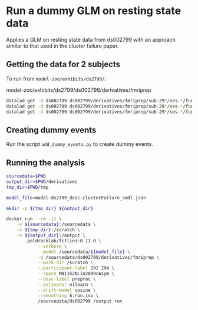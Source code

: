 # Run a dummy GLM on resting state data

Applies a GLM on resting state data from ds002799
with an approach similar to that used in the cluster failure paper.

## Getting the data for 2 subjects

To run from `model-zoo/exhibits/ds2799/`:

model-zoo/exhibits/ds2799/ds002799/derivatives/fmriprep

```bash
datalad get -d ds002799 ds002799/derivatives/fmriprep/sub-29*/ses-*/func/*tsv -J 12
datalad get -d ds002799 ds002799/derivatives/fmriprep/sub-29*/ses-*/func/*json -J 12
datalad get -d ds002799 ds002799/derivatives/fmriprep/sub-29*/ses-*/func/*task-rest*MNI* -J 12
```

## Creating dummy events

Run the script `add_dummy_events.py` to create dummy events.


## Running the analysis

```bash
sourcedata=$PWD
output_dir=$PWD/derivatives
tmp_dir=$PWD/tmp

model_file=model-ds2799_desc-clusterFailure_smdl.json

mkdir -p ${tmp_dir} ${output_dir}

docker run --rm -it \
    -v ${sourcedata}:/sourcedata \
    -v ${tmp_dir}:/scratch \
    -v ${output_dir}:/output \
        poldracklab/fitlins:0.11.0 \
            --verbose \
            --model /sourcedata/${model_file} \
            -d /sourcedata/ds002799/derivatives/fmriprep \
            --work-dir /scratch \
            --participant-label 292 294 \
            --space MNI152NLin2009cAsym \
            --desc-label preproc \
            --estimator nilearn \
            --drift-model cosine \
            --smoothing 6:run:iso \
            /sourcedata/ds002799 /output run
```
